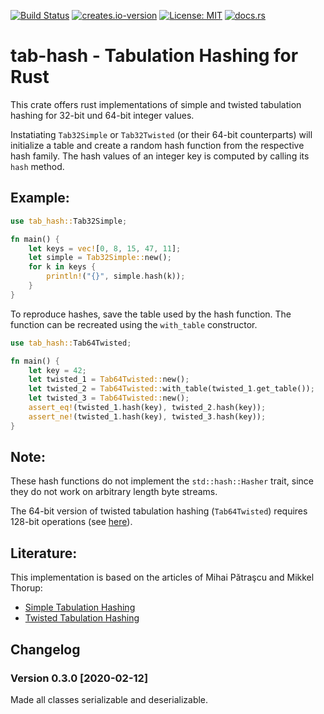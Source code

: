 [![Build Status](https://travis-ci.org/HenningTimm/rust-tab-hash.svg?branch=master)](https://travis-ci.org/HenningTimm/rust-tab-hash)
[![creates.io-version](https://img.shields.io/crates/v/tab-hash.svg)](https://crates.io/crates/tab-hash)
[![License: MIT](https://img.shields.io/badge/License-MIT-blue.svg)](https://opensource.org/licenses/MIT)
[![docs.rs](https://docs.rs/tab-hash/badge.svg)](https://docs.rs/tab-hash)

# tab-hash - Tabulation Hashing for Rust

This crate offers rust implementations of simple and twisted tabulation hashing for 32-bit und 64-bit integer values.

Instatiating `Tab32Simple` or `Tab32Twisted` (or their 64-bit counterparts) will initialize a table and
create a random hash function from the respective hash family.
The hash values of an integer key is computed by calling its `hash` method.

## Example:

```rust
use tab_hash::Tab32Simple;

fn main() {
    let keys = vec![0, 8, 15, 47, 11];
    let simple = Tab32Simple::new();
    for k in keys {
        println!("{}", simple.hash(k));
    }
}
```

To reproduce hashes, save the table used by the hash function.
The function can be recreated using the `with_table` constructor.

```rust
use tab_hash::Tab64Twisted;

fn main() {
    let key = 42;
    let twisted_1 = Tab64Twisted::new();
    let twisted_2 = Tab64Twisted::with_table(twisted_1.get_table());
    let twisted_3 = Tab64Twisted::new();
    assert_eq!(twisted_1.hash(key), twisted_2.hash(key));
    assert_ne!(twisted_1.hash(key), twisted_3.hash(key));
}
```

## Note:
These hash functions do not implement the `std::hash::Hasher` trait,
since they do not work on arbitrary length byte streams.

The 64-bit version of twisted tabulation hashing (`Tab64Twisted`) requires 128-bit operations (see [here](https://doi.org/10.1137/1.9781611973105.16)).

## Literature:
This implementation is based on the articles of Mihai Pătraşcu and Mikkel Thorup:
- [Simple Tabulation Hashing](http://dx.doi.org/10.1145/1993636.1993638)
- [Twisted Tabulation Hashing](https://doi.org/10.1137/1.9781611973105.16)


## Changelog

### Version 0.3.0 [2020-02-12]

Made all classes serializable and deserializable.
